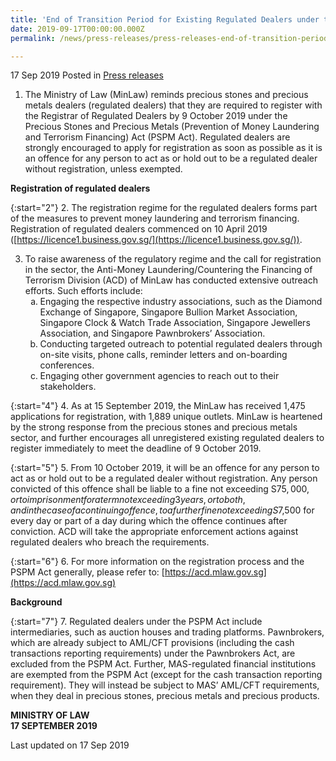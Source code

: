 ```yaml
---
title: 'End of Transition Period for Existing Regulated Dealers under the Precious Stones and Precious Metals (Prevention of Money Laundering and Terrorism Financing) Act'
date: 2019-09-17T00:00:00.000Z
permalink: /news/press-releases/press-releases-end-of-transition-period-for-existing-regulated-dealers-under-the-precious-stones-and-precious-metals-prevention-of-money-laundering-and-terrorism-financing-act/

---
```




17 Sep 2019 Posted in [Press releases](/news/press-releases)

1. The Ministry of Law (MinLaw) reminds precious stones and precious metals dealers (regulated dealers) that they are required to register with the Registrar of Regulated Dealers by 9 October 2019 under the Precious Stones and Precious Metals (Prevention of Money Laundering and Terrorism Financing) Act (PSPM Act). Regulated dealers are strongly encouraged to apply for registration as soon as possible as it is an offence for any person to act as or hold out to be a regulated dealer without registration, unless exempted.

**Registration of regulated dealers**

{:start="2"}
2. The registration regime for the regulated dealers forms part of the measures to prevent money laundering and terrorism financing. Registration of regulated dealers commenced on 10 April 2019 ([https://licence1.business.gov.sg/](https://licence1.business.gov.sg/)).

<ol start="3">
<li>To raise awareness of the regulatory regime and the call for registration in the sector, the Anti-Money Laundering/Countering the Financing of Terrorism Division (ACD) of MinLaw has conducted extensive outreach efforts. Such efforts include:

<ol style="list-style-type: lower-alpha">
<li>Engaging the respective industry associations, such as the Diamond Exchange of Singapore, Singapore Bullion Market Association, Singapore Clock & Watch Trade Association, Singapore Jewellers Association, and Singapore Pawnbrokers’ Association. </li>
<li> Conducting targeted outreach to potential regulated dealers through on-site visits, phone calls, reminder letters and on-boarding conferences. </li>
<li>Engaging other government agencies to reach out to their stakeholders. </li>
</ol>
</li>
</ol>

{:start="4"}
4. As at 15 September 2019, the MinLaw has received 1,475 applications for registration, with 1,889 unique outlets. MinLaw is heartened by the strong response from the precious stones and precious metals sector, and further encourages all unregistered existing regulated dealers to register immediately to meet the deadline of 9 October 2019.


{:start="5"}
5. From 10 October 2019, it will be an offence for any person to act as or hold out to be a regulated dealer without registration. Any person convicted of this offence shall be liable to a fine not exceeding S$75,000, or to imprisonment for a term not exceeding 3 years, or to both, and in the case of a continuing offence, to a further fine not exceeding S$7,500 for every day or part of a day during which the offence continues after conviction. ACD will take the appropriate enforcement actions against regulated dealers who breach the requirements.

 
{:start="6"}
6. For more information on the registration process and the PSPM Act generally, please refer to: [https://acd.mlaw.gov.sg](https://acd.mlaw.gov.sg)


**Background**

{:start="7"}
7. Regulated dealers under the PSPM Act include intermediaries, such as auction houses and trading platforms. Pawnbrokers, which are already subject to AML/CFT provisions (including the cash transactions reporting requirements) under the Pawnbrokers Act, are excluded from the PSPM Act. Further, MAS-regulated financial institutions are exempted from the PSPM Act (except for the cash transaction reporting requirement). They will instead be subject to MAS’ AML/CFT requirements, when they deal in precious stones, precious metals and precious products.

**MINISTRY OF LAW**  
**17 SEPTEMBER 2019** 


<p class="right-side-updated">Last updated on 17 Sep 2019
</p>
